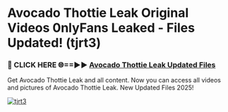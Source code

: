# Avocado Thottie Leak Original Videos 0nlyFans Leaked - Files Updated! (tjrt3)

<h3>🔴 CLICK HERE 🌐==►► <a href="https://tinyurl.com/x26r9saj" rel="nofollow">Avocado Thottie Leak Updated Files</a></h3>

Get Avocado Thottie Leak and all content. Now you can access all videos and pictures of Avocado Thottie Leak. New Updated Files 2025!

[![tjrt3](https://i.imgur.com/LkgZPqh.gif)](https://tinyurl.com/x26r9saj)
